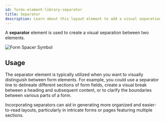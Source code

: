 ```yaml
---
id: forms-element-library-separator
title: Separator
description: Learn about this layout element to add a visual separation between elements.
---
```


A **separator** element is used to create a visual separation between two elements.

![Form Spacer Symbol](/img/form-icons/form-separator.svg)

## Usage

The separator element is typically utilized when you want to visually distinguish between form elements. For example, you could use a separator line to delineate different sections of form fields, create a visual break between a heading and subsequent content, or to clarify the boundaries between various parts of a form.

Incorporating separators can aid in generating more organized and easier-to-read layouts, particularly in intricate forms or pages featuring multiple sections.
